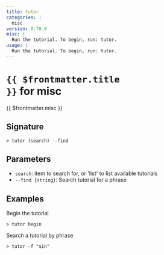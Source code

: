 ```yaml
---
title: tutor
categories: |
  misc
version: 0.78.0
misc: |
  Run the tutorial. To begin, run: tutor.
usage: |
  Run the tutorial. To begin, run: tutor.
---
```


# <code>{{ $frontmatter.title }}</code> for misc

<div class='command-title'>{{ $frontmatter.misc }}</div>

## Signature

```> tutor (search) --find```

## Parameters

 -  `search`: item to search for, or 'list' to list available tutorials
 -  `--find {string}`: Search tutorial for a phrase

## Examples

Begin the tutorial
```shell
> tutor begin

```

Search a tutorial by phrase
```shell
> tutor -f "$in"

```
